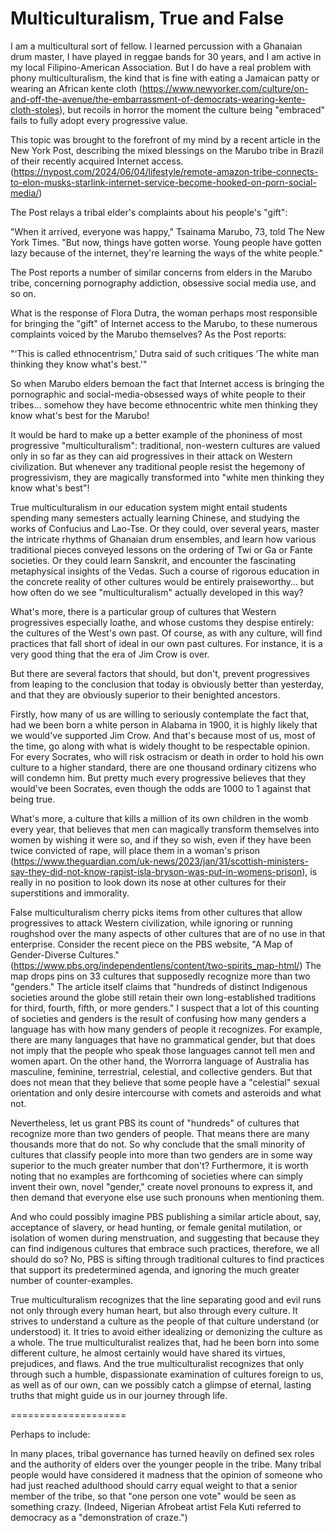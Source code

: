 # Multiculturalism, True and False

I am a multicultural sort of fellow. I learned percussion with a Ghanaian drum master, I have played in reggae bands for
30 years, and I am active in my local Filipino-American Association. But I do have a real problem with phony
multiculturalism, the kind that is fine with eating a Jamaican patty or wearing an African kente cloth
(https://www.newyorker.com/culture/on-and-off-the-avenue/the-embarrassment-of-democrats-wearing-kente-cloth-stoles), but
recoils in horror the moment the culture being "embraced" fails to fully adopt every progressive value.

This topic was brought to the forefront of my mind by a recent article in the New York Post, describing the mixed
blessings on the Marubo tribe in Brazil of their recently acquired Internet access.
(https://nypost.com/2024/06/04/lifestyle/remote-amazon-tribe-connects-to-elon-musks-starlink-internet-service-become-hooked-on-porn-social-media/)


The Post relays a tribal elder's complaints about his people's "gift":

"When it arrived, everyone was happy," Tsainama Marubo, 73, told The New York Times.
"But now, things have gotten worse. Young people have gotten lazy because of the internet, they're learning the ways of the white people."

The Post reports a number of similar concerns from elders in the Marubo tribe, concerning pornography addiction, obsessive social media use, and so on.

What is the response of Flora Dutra, the woman perhaps most responsible for bringing the "gift" of Internet access to
the Marubo, to these numerous complaints voiced by the Marubo themselves? As the Post reports:

"‘This is called ethnocentrism,' Dutra said of such critiques ‘The white man thinking they know what's best.'"

So when Marubo elders bemoan the fact that Internet access is bringing the pornographic and social-media-obsessed ways
of white people to their tribes… somehow they have become ethnocentric white men thinking they know what's best for the
Marubo!

It would be hard to make up a better example of the phoniness of most progressive "multiculturalism":  traditional,
non-western cultures are valued only in so far as they can aid progressives in their attack on Western civilization. But
whenever any traditional people resist the hegemony of progressivism, they are magically transformed into "white men
thinking they know what's best"!

True multiculturalism in our education system might entail students spending many semesters actually learning Chinese,
and studying the works of Confucius and Lao-Tse. Or they could, over several years, master the intricate rhythms of
Ghanaian drum ensembles, and learn how various traditional pieces conveyed lessons on the ordering of Twi or Ga or Fante
societies. Or they could learn Sanskrit, and encounter the fascinating metaphysical insights of the Vedas. Such a course
of rigorous education in the concrete reality of other cultures would be entirely praiseworthy… but how often do we see
"multiculturalism" actually developed in this way?

What's more, there is a particular group of cultures that Western progressives especially loathe, and whose customs they
despise entirely: the cultures of the West's own past. Of course, as with any culture, will find practices that fall
short of ideal in our own past cultures. For instance, it is a very good thing that the era of Jim Crow is over.

But there are several factors that should, but don't, prevent progressives from leaping to the conclusion that today is
obviously better than yesterday, and that they are obviously superior to their benighted ancestors.

Firstly, how many of us are willing to seriously contemplate the fact that, had we been born a white person in Alabama
in 1900, it is highly likely that we would've supported Jim Crow. And that's because most of us, most of the time, go
along with what is widely thought to be respectable opinion. For every Socrates, who will risk ostracism or death in
order to hold his own culture to a higher standard, there are one thousand ordinary citizens who will condemn him. But
pretty much every progressive believes that they would've been Socrates, even though the odds are 1000 to 1 against that
being true.

What's more, a culture that kills a million of its own children in the womb every year, that believes that men can
magically transform themselves into women by wishing it were so, and if they so wish, even if they have been twice
convicted of rape, will place them in a woman's prison
(https://www.theguardian.com/uk-news/2023/jan/31/scottish-ministers-say-they-did-not-know-rapist-isla-bryson-was-put-in-womens-prison),
is really in no position to look down its nose at other cultures for their superstitions and immorality.

False multiculturalism cherry picks items from other cultures that allow progressives to attack Western civilization,
while ignoring or running roughshod over the many aspects of other cultures that are of no use in that enterprise.
Consider the recent piece on the PBS website, "A Map of Gender-Diverse Cultures."
(https://www.pbs.org/independentlens/content/two-spirits_map-html/)
The map drops pins on 33 cultures that supposedly recognize more than two "genders." The article itself claims that
"hundreds of distinct Indigenous societies around the globe still retain their own long-established traditions for
third, fourth, fifth, or more genders." I suspect that a lot of this counting of societies and genders is the result of
confusing how many genders a language has with how many genders of people it recognizes. For example, there are many
languages that have no grammatical gender, but that does not imply that the people who speak those languages cannot tell
men and women apart. On the other hand, the Worrorra language of Australia has masculine, feminine, terrestrial,
celestial, and collective genders. But that does not mean that they believe that some people have a "celestial" sexual
orientation and only desire intercourse with comets and asteroids and what not.

Nevertheless, let us grant PBS its count of "hundreds" of cultures that recognize more than two genders of people. That
means there are many thousands more that do not. So why conclude that the small minority of cultures that classify
people into more than two genders are in some way superior to the much greater number that don't? Furthermore, it is
worth noting that no examples are forthcoming of societies where can simply invent their own, novel "gender," create
novel pronouns to express it, and then demand that everyone else use such pronouns when mentioning them.

And who could possibly imagine PBS publishing a similar article about, say, acceptance of slavery, or head hunting, or
female genital mutilation, or isolation of women during menstruation, and suggesting that because they can find
indigenous cultures that embrace such practices, therefore, we all should do so? No, PBS is sifting through traditional
cultures to find practices that support its predetermined agenda, and ignoring the much greater number of
counter-examples.

True multiculturalism recognizes that the line separating good and evil runs not only through every human heart, but
also through every culture. It strives to understand a culture as the people of that culture understand (or understood)
it. It tries to avoid either idealizing or demonizing the culture as a whole. The true multiculturalist realizes that,
had he been born into some different culture, he almost certainly would have shared its virtues, prejudices, and flaws.
And the true multiculturalist recognizes that only through such a humble, dispassionate examination of cultures foreign
to us, as well as of our own, can we possibly catch a glimpse of eternal, lasting truths that might guide us in our
journey through life.


====================

Perhaps to include:



In many places, tribal governance has turned heavily on defined sex roles and the authority of elders over the younger
people in the tribe. Many tribal people would have considered it madness that the opinion of someone who had just
reached adulthood should carry equal weight to that a senior member of the tribe, so that "one person one vote" would be
seen as something crazy.  (Indeed, Nigerian Afrobeat artist Fela Kuti referred to democracy as a "demonstration of
craze.")

